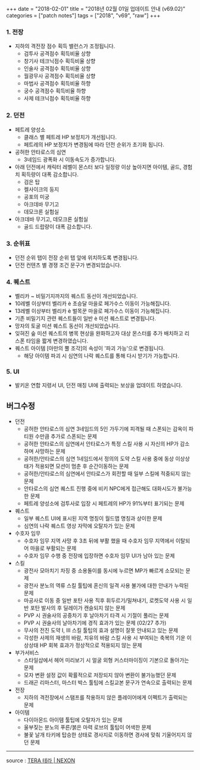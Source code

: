 +++
date = "2018-02-01"
title = "2018년 02월 01일 업데이트 안내 (v69.02)"
categories = ["patch notes"]
tags = ["2018", "v69", "raw"]
+++

### 1. 전장
- 지하의 격전장 점수 획득 밸런스가 조정됩니다.
  - 검투사 공격점수 획득비율 상향
  - 창기사 테크닉점수 획득비율 상향
  - 인술사 공격점수 획득비율 상향
  - 월광무사 공격점수 획득비율 상향
  - 마법사 공격점수 획득비율 하향
  - 궁수 공격점수 획득비율 하향
  - 사제 테크닉점수 획득비율 하향

### 2. 던전
- 페트레 양성소
  - 클래스 별 페트레 HP 보정치가 개선됩니다.
  - 페트레의 HP 보정치가 변경됨에 따라 던전 순위가 초기화 됩니다.
- 공허한 안타로스의 심연
  - 3네임드 광폭화 시 이동속도가 증가합니다.
- 아래 던전에서 캐릭터 레벨이 몬스터 보다 일정량 이상 높아지면 아이템, 골드, 경험치 획득량이 대폭 감소합니다.
  - 검은 탑
  - 켈사이크의 둥지
  - 공포의 미궁
  - 아크데바 무기고
  - 데모크론 실험실
- 아크데바 무기고, 데모크론 실험실
  - 골드 드랍량이 대폭 감소합니다.

### 3. 순위표
- 던전 순위 탭이 전장 순위 탭 앞에 위치하도록 변경됩니다.
- 던전 컨텐츠 별 경쟁 조건 문구가 변경되었습니다.

### 4. 퀘스트
- 벨리카 ~ 비밀기지까지의 퀘스트 동선이 개선되었습니다.
- 10레벨 이상부터 벨리카 è 초승달 마을로 페가수스 이동이 가능해집니다.
- 13레벨 이상부터 벨리카 è 벌목꾼 마을로 페가수스 이동이 가능해집니다.
- 기존 비밀기지 관련 퀘스트들이 일반 è 미션 퀘스트로 변경됩니다.
- 망자의 토굴 미션 퀘스트 동선이 개선되었습니다.
- 잊혀진 숲 미션 퀘스트의 병목 현상을 완화하고자 대상 몬스터를 추가 배치하고 리스폰 타임을 짧게 변경하였습니다.
- 퀘스트 아이템 [아만의 뿔 조각]의 속성이 '파괴 가능'으로 변경됩니다.
  - 해당 아이템 파괴 시 심연의 나락 퀘스트를 통해 다시 받기가 가능합니다.

### 5. UI
- 발키온 연합 지령서 UI, 던전 매칭 UI에 출력되는 보상을 업데이트 하였습니다.

## 버그수정

- 던전
  - 공허한 안타로스의 심연 3네임드의 5인 가두기에 피격될 때 스폰되는 감옥이 파티원 수만큼 추가로 스폰되는 문제
  - 공허한 안타로스의 심연에서 안타로스가 특정 스킬 사용 시 자신의 HP가 감소하며 사망하는 문제
  - 공허한/안타로스의 심연 1네임드에서 정의의 도약 스킬 사용 중에 동상 이상상태가 적용되면 모션이 멈춘 후 순간이동하는 문제
  - 공허한/안타로스의 심연에서 안타로스가 회전할 때 일부 스킬에 적중되지 않는 문제
  - 안타로스의 심연 퀘스트 진행 중에 비키 NPC에게 접근해도 대화시도가 불가능한 문제
  - 페트레 양성소에 검투사로 입장 시 페트레의 HP가 91%부터 표기되는 문제
- 퀘스트
  - 일부 퀘스트 UI에 표시된 지역 명칭이 월드맵 명칭과 상이한 문제
  - 심연의 나락 퀘스트 영상 자막에 오탈자가 있는 문제
- 수호자 임무
  - 수호자 임무 지역 사망 후 3초 뒤에 부활 했을 때 수호자 임무 지역에서 이탈되어 마을로 부활되는 문제
  - 수호자 임무 수행 중 전장에 입장하면 수호자 임무 UI가 남아 있는 문제
- 스킬
  - 광전사 모아치기 차징 중 소용돌이를 동시에 누르면 MP가 빠르게 소모되는 문제
  - 광전사 분노의 역류 스킬 툴팁에 혼신의 일격 사용 불가에 대한 안내가 누락된 문제
  - 마공사로 이동 중 일반 포탄 사용 직후 휘두르기/밀쳐내기, 로켓도약 사용 시 일반 포탄 발사의 후 딜레이가 캔슬되지 않는 문제
  - PVP 시 권술사의 공중차기 후 날아차기 타격 시 기절이 풀리는 문제
  - PVP 시 권술사의 날아차기에 경직 효과가 있는 문제 (02/27 추가)
  - 무사의 전진 도약 I, III 스킬 툴팁의 효과 설명이 잘못 안내되고 있는 문제
  - 각성한 사제의 재생의 바람, 치유의 바람 스킬 사용 시 부여되는 축복의 기운 이상상태 HP 회복 효과가 정상적으로 적용되지 않는 문제
- 부가서비스
  - 스타일샵에서 헤어 미리보기 시 얼굴 외형 커스터마이징이 기본으로 돌아가는 문제
  - 모자 변환 설정 값이 확률적으로 저장되지 않아 변환이 불가능했던 문제
  - 드래곤 리마스터, 마스터 박스 툴팁에 스킬교본 문구가 연속으로 출력되는 문제
- 전장
  - 지하의 격전장에서 스탬프를 착용하지 않은 플레이어에게 이펙트가 출력되는 문제
- 아이템
  - 다이아몬드 아이템 툴팁에 오탈자가 있는 문제
  - 울부짖는 분노의 푸른/붉은 마력 로브의 툴팁이 어색한 문제
  - 불꽃 날개 타키에 탑승한 상태로 경사지로 이동하면 경사에 맞춰 기울어지지 않던 문제

----

source : [TERA 테라 | NEXON](http://tera.nexon.com/news/update/view.aspx?n4articlesn=318)
